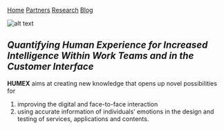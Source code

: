 [Home](README.MD)  [Partners](partners.md)  [Research](research.md)  [Blog](blog.md)

![alt text](humex/Logo_Humex.png)

## *Quantifying Human Experience for Increased Intelligence Within Work Teams and in the Customer Interface*

**HUMEX** aims at creating new knowledge that opens up novel possibilities for

1. improving the digital and face-to-face interaction
2. using accurate information of individuals’ emotions in the design and testing of services, applications and contents.

